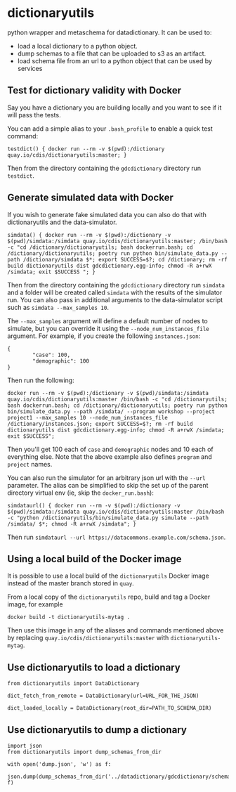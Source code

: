 # dictionaryutils

python wrapper and metaschema for datadictionary.
It can be used to:
- load a local dictionary to a python object.
- dump schemas to a file that can be uploaded to s3 as an artifact.
- load schema file from an url to a python object that can be used by services

## Test for dictionary validity with Docker
Say you have a dictionary you are building locally and you want to see if it will pass the tests.

You can add a simple alias to your `.bash_profile` to enable a quick test command:
```
testdict() { docker run --rm -v $(pwd):/dictionary quay.io/cdis/dictionaryutils:master; }
```

Then from the directory containing the `gdcdictionary` directory run `testdict`.


## Generate simulated data with Docker
If you wish to generate fake simulated data you can also do that with dictionaryutils and the data-simulator.

```
simdata() { docker run --rm -v $(pwd):/dictionary -v $(pwd)/simdata:/simdata quay.io/cdis/dictionaryutils:master; /bin/bash -c "cd /dictionary/dictionaryutils; bash dockerrun.bash; cd /dictionary/dictionaryutils; poetry run python bin/simulate_data.py --path /dictionary/simdata $*; export SUCCESS=$?; cd /dictionary; rm -rf build dictionaryutils dist gdcdictionary.egg-info; chmod -R a+rwX /simdata; exit $SUCCESS "; }

```

Then from the directory containing the `gdcdictionary` directory run `simdata` and a folder will be created called `simdata` with the results of the simulator run. You can also pass in additional arguments to the data-simulator script such as `simdata --max_samples 10`.

The `--max_samples` argument will define a default number of nodes to simulate, but you can override it using the `--node_num_instances_file` argument. For example, if you create the following `instances.json`:

```
{
        "case": 100,
        "demographic": 100
}

```
Then run the following:
```
docker run --rm -v $(pwd):/dictionary -v $(pwd)/simdata:/simdata quay.io/cdis/dictionaryutils:master /bin/bash -c "cd /dictionaryutils; bash dockerrun.bash; cd /dictionary/dictionaryutils; poetry run python bin/simulate_data.py --path /simdata/ --program workshop --project project1 --max_samples 10 --node_num_instances_file /dictionary/instances.json; export SUCCESS=$?; rm -rf build dictionaryutils dist gdcdictionary.egg-info; chmod -R a+rwX /simdata; exit $SUCCESS";
```
Then you'll get 100 each of `case` and `demographic` nodes and 10 each of everything else. Note that the above example also defines `program` and `project` names.

You can also run the simulator for an arbitrary json url with the `--url` parameter. The alias can be simplified to skip the set up of the parent directory virtual env (ie, skip the `docker_run.bash`):
```
simdataurl() { docker run --rm -v $(pwd):/dictionary -v $(pwd)/simdata:/simdata quay.io/cdis/dictionaryutils:master /bin/bash -c "python /dictionaryutils/bin/simulate_data.py simulate --path /simdata/ $*; chmod -R a+rwX /simdata"; }

```

Then run `simdataurl --url https://datacommons.example.com/schema.json`.

## Using a local build of the Docker image

It is possible to use a local build of the `dictionaryutils` Docker image instead of the master branch stored in `quay`.

From a local copy of the `dictionaryutils` repo, build and tag a Docker image, for example
```
docker build -t dictionaryutils-mytag .
```
Then use this image in any of the aliases and commands mentioned
above by replacing `quay.io/cdis/dictionaryutils:master` with `dictionaryutils-mytag`.


## Use dictionaryutils to load a dictionary
```
from dictionaryutils import DataDictionary

dict_fetch_from_remote = DataDictionary(url=URL_FOR_THE_JSON)

dict_loaded_locally = DataDictionary(root_dir=PATH_TO_SCHEMA_DIR)
```

## Use dictionaryutils to dump a dictionary
```
import json
from dictionaryutils import dump_schemas_from_dir

with open('dump.json', 'w') as f:
    json.dump(dump_schemas_from_dir('../datadictionary/gdcdictionary/schemas/'), f)
```
